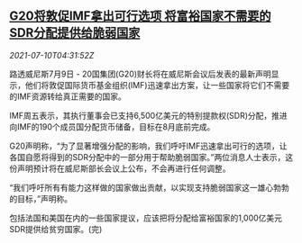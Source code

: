 <!--1625893263000-->
[G20将敦促IMF拿出可行选项 将富裕国家不需要的SDR分配提供给脆弱国家](https://cn.reuters.com/article/g20-imf-sdr-0710-idCNKCS2EG03S)
------

<div><i>2021-07-10T04:31:52Z</i></div><p>路透威尼斯7月9日 - 20国集团(G20)财长将在威尼斯会议后发表的最新声明显示，他们将敦促国际货币基金组织(IMF)迅速拿出方案，让一些国家将它们不需要的IMF资源转给真正需要的国家。</p><p>IMF周五表示，其执行董事会已支持6,500亿美元的特别提款权(SDR)分配，推进向IMF的190个成员国分配货币储备，目标在8月底前完成。</p><p>G20声明称，“为了显著增强分配的影响，我们呼吁IMF迅速拿出可行的选项，让各国自愿将得到的SDR分配中的一部分用于帮助脆弱国家。”两位消息人士表示，这份声明预计将在威尼斯部长会议上公布，不会再进行任何调整。</p><p>“我们呼吁所有有能力这样做的国家做出贡献，以实现支持脆弱国家这一雄心勃勃的目标，”声明称。</p><p>包括法国和美国在内的一些国家提议，应该把将分配给富裕国家的1,000亿美元SDR提供给贫穷国家。(完)</p>
